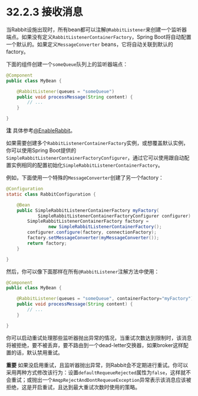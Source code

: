 # 32.2.3 接收消息

当Rabbit设施出现时，所有bean都可以注解`@RabbitListener`来创建一个监听器端点。如果没有定义`RabbitListenerContainerFactory`，Spring Boot将自动配置一个默认的。如果定义`MessageConverter` beans，它将自动关联到默认的factory。

下面的组件创建一个`someQueue`队列上的监听器端点：

```java
@Component
public class MyBean {

    @RabbitListener(queues = "someQueue")
    public void processMessage(String content) {
        // ...
    }

}
```

**注** 具体参考[@EnableRabbit](http://docs.spring.io/spring-amqp/docs/current/api/org/springframework/amqp/rabbit/annotation/EnableRabbit.html)。

如果需要创建多个`RabbitListenerContainerFactory`实例，或想覆盖默认实例，你可以使用Spring Boot提供的`SimpleRabbitListenerContainerFactoryConfigurer`，通过它可以使用跟自动配置实例相同的配置初始化`SimpleRabbitListenerContainerFactory`。

例如，下面使用一个特殊的`MessageConverter`创建了另一个factory：

```java
@Configuration
static class RabbitConfiguration {

    @Bean
    public SimpleRabbitListenerContainerFactory myFactory(
            SimpleRabbitListenerContainerFactoryConfigurer configurer) {
        SimpleRabbitListenerContainerFactory factory =
                new SimpleRabbitListenerContainerFactory();
        configurer.configure(factory, connectionFactory);
        factory.setMessageConverter(myMessageConverter());
        return factory;
    }

}
```

然后，你可以像下面那样在所有`@RabbitListener`注解方法中使用：

```java
@Component
public class MyBean {

    @RabbitListener(queues = "someQueue", containerFactory="myFactory")
    public void processMessage(String content) {
        // ...
    }

}
```

你可以启动重试处理那些监听器抛出异常的情况，当重试次数达到限制时，该消息将被拒绝，要不被丢弃，要不路由到一个dead-letter交换器，如果broker这样配置的话，默认禁用重试。

**重要** 如果没启用重试，且监听器抛出异常，则Rabbit会不定期进行重试。你可以采用两种方式修改该行为：设置`defaultRequeueRejected`属性为`false`，这样就不会重试；或抛出一个`AmqpRejectAndDontRequeueException`异常表示该消息应该被拒绝，这是开启重试，且达到最大重试次数时使用的策略。

